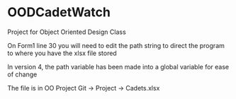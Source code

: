 # OODCadetWatch
Project for Object Oriented Design Class

On Form1 line 30 you will need to edit the path string to direct the program to where you have the xlsx file stored

In version 4, the path variable has been made into a global variable for ease of change

The file is in OO Project Git -> Project -> Cadets.xlsx

